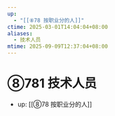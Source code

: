 ```yaml
---
up:
  - "[[⑧78 按职业分的人]]"
ctime: 2025-03-01T14:04:04+08:00
aliases:
  - 技术人员
mtime: 2025-09-09T12:37:04+08:00
---
```


# ⑧781 技术人员

- up: [[⑧78 按职业分的人]]
